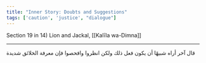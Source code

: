```yaml
---
title: "Inner Story: Doubts and Suggestions"
tags: ['caution', 'justice', "dialogue"]
---
```


 Section 19 in 14) Lion and Jackal, [[Kalīla wa-Dimna]]

---
قال آخر أراه شبيهًا أن يكون فعل ذلك ولكن انظروا وافحصوا فإن معرفة الخلائق شديدة
